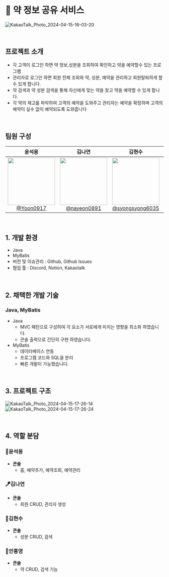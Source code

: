 # 💊 약 정보 공유 서비스


![KakaoTalk_Photo_2024-04-15-16-03-20](https://github.com/team3-syu/DB-Project/assets/96677474/be390a70-a0ec-463f-979e-8cfa6a01d16a)


<br>

## 프로젝트 소개
- 각 고객이  로그인 하면 약 정보,성분을 조회하여 확인하고 약을 예약할수 있는 프로그램 
- 관리자로 로그인 하면 회원 전체 조회와 약, 성분, 예약을 관리하고 회원탈퇴하게 할수 있게 합니다.
- 약 검색과 약 성분 검색을 통해 자신에게 맞는 약을 찾고 약을 예약할 수 있게 합니다.
- 각 약의 재고를 파악하여 고객의 예약을 도와주고 관리자는 예약을 확정하며 고객의 예약이 실수 없이 예약되도록 도와줍니다

<br>

## 팀원 구성

<div align="center">

| **윤석용** | **김나연** | **김현수** | **안홍영** |
| :------: |  :------: | :------: | :------: |
| [<img src="https://avatars.githubusercontent.com/u/132437309?v=4" height=150 width=150> <br/> @Yoon0917](https://github.com/Yoon0917) | [<img src="https://avatars.githubusercontent.com/u/132421122?v=4" height=150 width=150> <br/> @nayeon0891](https://github.com/nayeon0891) | [<img src="https://avatars.githubusercontent.com/u/130562778?v=4" height=150 width=150> <br/> @syongsyong6035](https://github.com/syongsyong6035) | [<img src="https://avatars.githubusercontent.com/u/96677474?v=4" height=150 width=150> <br/> @inredzero](https://github.com/inredzero) |

</div>

<br>

## 1. 개발 환경
- Java
- MyBatis
- 버전 및 이슈관리 : Github, Github Issues
- 협업 툴 : Discord, Notion, Kakaotalk
  
<br>

## 2. 채택한 개발 기술

### Java, MyBatis

- Java
    - MVC 패턴으로 구성하여 각 요소가 서로에게 미치는 영향을 최소화 하였습니다.
    - 콘솔 출력으로 간단히 구현 하였습니다.
- MyBatis  
    - 데이터베이스 연동
    - 프로그램 코드와 SQL을 분리
    - 빠른 개발이 가능했습니다.
      
<br>

## 3. 프로젝트 구조

![KakaoTalk_Photo_2024-04-15-17-26-14](https://github.com/team3-syu/DB-Project/assets/96677474/327bc1d0-43cf-432a-b872-3c569038a829)
![KakaoTalk_Photo_2024-04-15-17-26-24](https://github.com/team3-syu/DB-Project/assets/96677474/81b62bec-e0d0-4ba5-80f4-c9e9022aefa8)


<br>

## 4. 역할 분담

### 🐲윤석용

- **콘솔**
    - 홈, 예약추가, 예약조회, 예약관리

    
### 🪁김나연

- **콘솔**
    - 회원 CRUD, 관리자 생성 


### 🐳김현수

- **콘솔**
    - 성분 CRUD, 검색


### 🍎안홍영

- **콘솔**
    - 약 CRUD, 검색 기능
    
<br>



